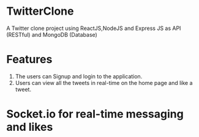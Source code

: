 # TwitterClone

A Twitter clone project using ReactJS,NodeJS and Express JS as API (RESTful) and MongoDB (Database)

# Features 
1. The users can Signup and login to the application.
2. Users can view all the tweets in real-time on the home page and like a tweet.

# Socket.io for real-time messaging and likes
